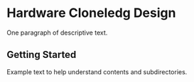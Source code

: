 # Hardware Cloneledg Design

One paragraph of descriptive text.

## Getting Started

Example text to help understand contents and subdirectories.
